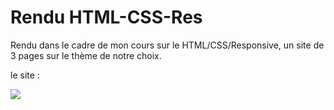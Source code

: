 # Rendu HTML-CSS-Res
 
Rendu dans le cadre de mon cours sur le HTML/CSS/Responsive, un site de 3 pages sur le thème de notre choix.

le site : <a href="https://thomas-dg.github.io/HTML-CSS-Res/">

<img src="https://media.giphy.com/media/3o72EZplI5RBdJU17q/giphy.gif">
